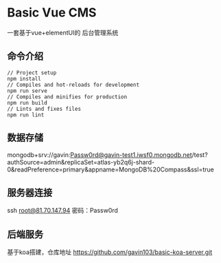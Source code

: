 # Basic Vue CMS

一套基于vue+elementUI的 后台管理系统

## 命令介绍
```
// Project setup
npm install
// Compiles and hot-reloads for development
npm run serve
// Compiles and minifies for production
npm run build
// Lints and fixes files
npm run lint
```

## 数据存储
mongodb+srv://gavin:Passw0rd@gavin-test1.iwsf0.mongodb.net/test?authSource=admin&replicaSet=atlas-yb2q6j-shard-0&readPreference=primary&appname=MongoDB%20Compass&ssl=true

## 服务器连接
ssh root@81.70.147.94
密码：Passw0rd

## 后端服务
基于koa搭建，仓库地址 https://github.com/gavin103/basic-koa-server.git